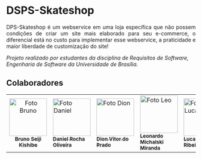 <h1>DSPS-Skateshop</h1>

<p align="justify">
 DPS-Skateshop é um webservice em uma loja específica que não possem condições de criar um site mais elaborado para seu e-commerce, o diferencial está no custo para implementar esse webservice, a praticidade e maior liberdade de customização do site!
</p>

<i>Projeto realizado por estudantes da disciplina de Requisitos de Software, Engenharia de Software da Universidade de Brasília.</i>


<h2>Colaboradores</h2>

<table>
  
  <tr>
    <td align="center">
      <a href="https://github.com/brun0sk">
        <img src="https://avatars.githubusercontent.com/u/67489048?v=4" width="100px;" alt="Foto Bruno"/><br>
        <sub>
          <b>Bruno Seiji Kishibe</b>
        </sub>
      </a>
    </td>
    <td>
      <a href="https://github.com/DanRocha18">
        <img src="https://avatars.githubusercontent.com/u/71887425?v=4" width="100px;" alt="Foto Daniel"/><br>
        <sub>
          <b>Daniel Rocha Oliveira</b>
        </sub>
      </a>
    </td>
    <td>
      <a href="#">
        <img src="https://avatars.githubusercontent.com/u/71671413?v=4" width="100px;" alt="Foto Dion"/><br>
        <sub>
          <b>Dion Vitor do Prado</b>
        </sub>
      </a>
    </td>
    <td>
      <a href="https://github.com/leomichalski">
        <img src="https://avatars.githubusercontent.com/u/23667720?v=4" width="100px;" alt="Foto Leo"/><br>
        <sub>
          <b>Leonardo Michalski Miranda</b>
        </sub>
      </a>
    </td>
    <td>
      <a href="https://github.com/Lux-Sales">
        <img src="https://avatars.githubusercontent.com/u/54609118?v=4" width="100px;" alt="Foto Lucas"/><br>
        <sub>
          <b>Lucas Sales Ribeiro</b>
        </sub>
      </a>
    </td>
    <td>
      <a href="https://github.com/Luiz-GL-Campos">
        <img src="https://avatars.githubusercontent.com/u/42492795?v=4" width="100px;" alt="Foto Luiz"/><br>
        <sub>
          <b>Luiz Gustavo Lopes Campos</b>
        </sub>
      </a>
    </td>
   </tr>
  <tr>
    
</table>

<br/> 
